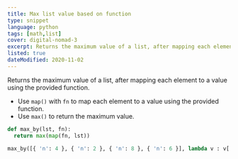 ```yaml
---
title: Max list value based on function
type: snippet
language: python
tags: [math,list]
cover: digital-nomad-3
excerpt: Returns the maximum value of a list, after mapping each element to a value using the provided function.
listed: true
dateModified: 2020-11-02
---
```


Returns the maximum value of a list, after mapping each element to a value using the provided function.

- Use `map()` with `fn` to map each element to a value using the provided function.
- Use `max()` to return the maximum value.

```py
def max_by(lst, fn):
  return max(map(fn, lst))

max_by([{ 'n': 4 }, { 'n': 2 }, { 'n': 8 }, { 'n': 6 }], lambda v : v['n']) # 8
```
